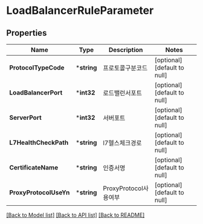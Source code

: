 # LoadBalancerRuleParameter

## Properties
Name | Type | Description | Notes
------------ | ------------- | ------------- | -------------
**ProtocolTypeCode** | ***string** | 프로토콜구분코드 | [optional] [default to null]
**LoadBalancerPort** | ***int32** | 로드밸런서포트 | [optional] [default to null]
**ServerPort** | ***int32** | 서버포트 | [optional] [default to null]
**L7HealthCheckPath** | ***string** | l7헬스체크경로 | [optional] [default to null]
**CertificateName** | ***string** | 인증서명 | [optional] [default to null]
**ProxyProtocolUseYn** | ***string** | ProxyProtocol사용여부 | [optional] [default to null]

[[Back to Model list]](../README.md#documentation-for-models) [[Back to API list]](../README.md#documentation-for-api-endpoints) [[Back to README]](../README.md)


